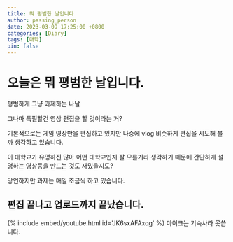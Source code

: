 ```yaml
---
title: 뭐 평범한 날입니다
author: passing_person
date: 2023-03-09 17:25:00 +0800
categories: [Diary]
tags: [대학]
pin: false
---
```


# 오늘은 뭐 평범한 날입니다.

평범하게 그냥 과제하는 나날

그나마 특필할건 영상 편집을 할 것이라는 거?

기본적으로는 게임 영상만을 편집하고 있지만 나중에 vlog 비슷하게 편집을 시도해 볼까 생각하고 있습니다. 

이 대학교가 유명하진 않아 어떤 대학교인지 잘 모를거라 생각하기 때문에 간단하게 설명하는 영상등을 만드는 것도 재밌을지도?

당연하지만 과제는 매일 조금씩 하고 있습니다.

## 편집 끝나고 업로드까지 끝났습니다.

{% include embed/youtube.html id='JK6sxAFAxqg' %}
마이크는 기숙사라 못씁니다. 